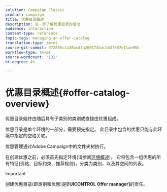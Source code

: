 ```yaml
---
solution: Campaign Classic
product: campaign
title: 优惠目录概述
description: 进一步了解优惠目录的活动
audience: interaction
content-type: reference
topic-tags: managing-an-offer-catalog
translation-type: tm+mt
source-git-commit: 972885c3a38bcd3a260574bacbb3f507e11ae05b
workflow-type: tm+mt
source-wordcount: '131'
ht-degree: 4%

---
```



# 优惠目录概述{#offer-catalog-overview}

优惠目录始终由随后具有子类别的类别或直接由优惠组成。

优惠目录是单个环境的一部分，需要预先指定。 此目录中包含的优惠只能与此环境中指定的空格关联。

优惠管理通过Adobe Campaign中的文件夹树执行。

在创建优惠之前，必须首先指定环境(请参阅[环境概述](../../interaction/using/environments-overview.md))。 它将包含一组优惠的所有特征(资格、目标约束、推荐规则)，分类为类别，以及其空间的列表。

>[!IMPORTANT]
>
>创建优惠目录(即类别和优惠)是&#x200B;**[!UICONTROL Offer manager]**&#x200B;的责任。
